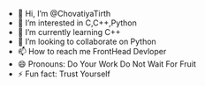 - 👋 Hi, I’m @ChovatiyaTirth
- 👀 I’m interested in C,C++,Python
- 🌱 I’m currently learning C++
- 💞️ I’m looking to collaborate on Python
- 📫 How to reach me FrontHead Devloper
- 😄 Pronouns: Do Your Work Do Not Wait For Fruit
- ⚡ Fun fact: Trust Yourself  

<!---
ChovatiyaTirth/ChovatiyaTirth is a ✨ special ✨ repository because its `README.md` (this file) appears on your GitHub profile.
You can click the Preview link to take a look at your changes.
--->
